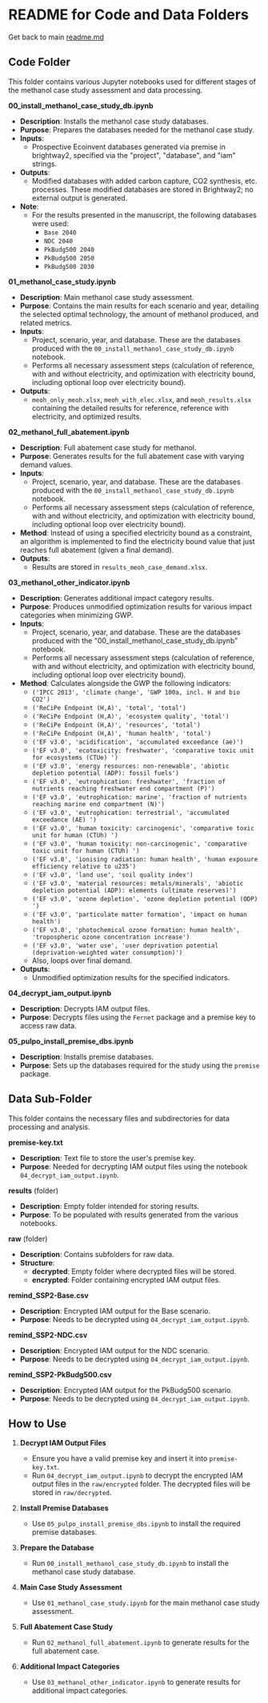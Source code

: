 # README for Code and Data Folders

Get back to main [readme.md](..\README.md)

## Code Folder

This folder contains various Jupyter notebooks used for different stages of the methanol case study assessment and data processing.

**00_install_methanol_case_study_db.ipynb**
- **Description**: Installs the methanol case study databases.
- **Purpose**: Prepares the databases needed for the methanol case study.
- **Inputs**: 
  - Prospective Ecoinvent databases generated via premise in brightway2, specified via the "project", "database", and "iam" strings.
- **Outputs**: 
  - Modified databases with added carbon capture, CO2 synthesis, etc. processes. These modified databases are stored in Brightway2; no external output is generated.
- **Note**:
  - For the results presented in the manuscript, the following databases were used:
    - `Base 2040`
    - `NDC 2040`
    - `PkBudg500 2040`
    - `PkBudg500 2050`
    - `PkBudg500 2030`

**01_methanol_case_study.ipynb**
- **Description**: Main methanol case study assessment.
- **Purpose**: Contains the main results for each scenario and year, detailing the selected optimal technology, the amount of methanol produced, and related metrics.
- **Inputs**: 
  - Project, scenario, year, and database. These are the databases produced with the `00_install_methanol_case_study_db.ipynb` notebook.
  - Performs all necessary assessment steps (calculation of reference, with and without electricity, and optimization with electricity bound, including optional loop over electricity bound).
- **Outputs**: 
  - `meoh_only_meoh.xlsx`, `meoh_with_elec.xlsx`, and `meoh_results.xlsx` containing the detailed results for reference, reference with electricity, and optimized results.

**02_methanol_full_abatement.ipynb**
- **Description**: Full abatement case study for methanol.
- **Purpose**: Generates results for the full abatement case with varying demand values.
- **Inputs**: 
  - Project, scenario, year, and database. These are the databases produced with the `00_install_methanol_case_study_db.ipynb` notebook.
  - Performs all necessary assessment steps (calculation of reference, with and without electricity, and optimization with electricity bound, including optional loop over electricity bound).
- **Method**: Instead of using a specified electricity bound as a constraint, an algorithm is implemented to find the electricity bound value that just reaches full abatement (given a final demand).
- **Outputs**: 
  - Results are stored in `results_meoh_case_demand.xlsx`.

**03_methanol_other_indicator.ipynb**
- **Description**: Generates additional impact category results.
- **Purpose**: Produces unmodified optimization results for various impact categories when minimizing GWP.
- **Inputs**: 
  - Project, scenario, year, and database. These are the databases produced with the "00_install_methanol_case_study_db.ipynb" notebook.
  - Performs all necessary assessment steps (calculation of reference, with and without electricity, and optimization with electricity bound, including optional loop over electricity bound).
- **Method**: Calculates alongside the GWP the following indicators:
  - `('IPCC 2013', 'climate change', 'GWP 100a, incl. H and bio CO2')`
  - `('ReCiPe Endpoint (H,A)', 'total', 'total')`
  - `('ReCiPe Endpoint (H,A)', 'ecosystem quality', 'total')`
  - `('ReCiPe Endpoint (H,A)', 'resources', 'total')`
  - `('ReCiPe Endpoint (H,A)', 'human health', 'total')`
  - `('EF v3.0', 'acidification', 'accumulated exceedance (ae)')`
  - `('EF v3.0', 'ecotoxicity: freshwater', 'comparative toxic unit for ecosystems (CTUe) ')`
  - `('EF v3.0', 'energy resources: non-renewable', 'abiotic depletion potential (ADP): fossil fuels')`
  - `('EF v3.0', 'eutrophication: freshwater', 'fraction of nutrients reaching freshwater end compartment (P)')`
  - `('EF v3.0', 'eutrophication: marine', 'fraction of nutrients reaching marine end compartment (N)')`
  - `('EF v3.0', 'eutrophication: terrestrial', 'accumulated exceedance (AE) ')`
  - `('EF v3.0', 'human toxicity: carcinogenic', 'comparative toxic unit for human (CTUh) ')`
  - `('EF v3.0', 'human toxicity: non-carcinogenic', 'comparative toxic unit for human (CTUh) ')`
  - `('EF v3.0', 'ionising radiation: human health', 'human exposure efficiency relative to u235')`
  - `('EF v3.0', 'land use', 'soil quality index')`
  - `('EF v3.0', 'material resources: metals/minerals', 'abiotic depletion potential (ADP): elements (ultimate reserves)')`
  - `('EF v3.0', 'ozone depletion', 'ozone depletion potential (ODP) ')`
  - `('EF v3.0', 'particulate matter formation', 'impact on human health')`
  - `('EF v3.0', 'photochemical ozone formation: human health', 'tropospheric ozone concentration increase')`
  - `('EF v3.0', 'water use', 'user deprivation potential (deprivation-weighted water consumption)')`
  - Also, loops over final demand.
- **Outputs**: 
  - Unmodified optimization results for the specified indicators.

**04_decrypt_iam_output.ipynb**
   - **Description**: Decrypts IAM output files.
   - **Purpose**: Decrypts files using the `Fernet` package and a premise key to access raw data.

**05_pulpo_install_premise_dbs.ipynb**
   - **Description**: Installs premise databases.
   - **Purpose**: Sets up the databases required for the study using the `premise` package.

## Data Sub-Folder

This folder contains the necessary files and subdirectories for data processing and analysis.

**premise-key.txt**
   - **Description**: Text file to store the user's premise key.
   - **Purpose**: Needed for decrypting IAM output files using the notebook `04_decrypt_iam_output.ipynb`.

**results** (folder)
   - **Description**: Empty folder intended for storing results.
   - **Purpose**: To be populated with results generated from the various notebooks.

**raw** (folder)
   - **Description**: Contains subfolders for raw data.
   - **Structure**:
     - **decrypted**: Empty folder where decrypted files will be stored.
     - **encrypted**: Folder containing encrypted IAM output files.

**remind_SSP2-Base.csv**
   - **Description**: Encrypted IAM output for the Base scenario.
   - **Purpose**: Needs to be decrypted using `04_decrypt_iam_output.ipynb`.

**remind_SSP2-NDC.csv**
   - **Description**: Encrypted IAM output for the NDC scenario.
   - **Purpose**: Needs to be decrypted using `04_decrypt_iam_output.ipynb`.

**remind_SSP2-PkBudg500.csv**
   - **Description**: Encrypted IAM output for the PkBudg500 scenario.
   - **Purpose**: Needs to be decrypted using `04_decrypt_iam_output.ipynb`.

## How to Use

1. **Decrypt IAM Output Files**
   - Ensure you have a valid premise key and insert it into `premise-key.txt`.
   - Run `04_decrypt_iam_output.ipynb` to decrypt the encrypted IAM output files in the `raw/encrypted` folder. The decrypted files will be stored in `raw/decrypted`.

2. **Install Premise Databases**
   - Use `05_pulpo_install_premise_dbs.ipynb` to install the required premise databases.

3. **Prepare the Database**
   - Run `00_install_methanol_case_study_db.ipynb` to install the methanol case study database.

4. **Main Case Study Assessment**
   - Use `01_methanol_case_study.ipynb` for the main methanol case study assessment.

5. **Full Abatement Case Study**
   - Run `02_methanol_full_abatement.ipynb` to generate results for the full abatement case.

6. **Additional Impact Categories**
   - Use `03_methanol_other_indicator.ipynb` to generate results for additional impact categories.

